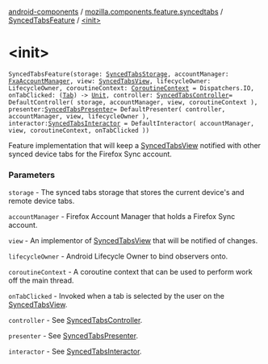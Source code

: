 [android-components](../../index.md) / [mozilla.components.feature.syncedtabs](../index.md) / [SyncedTabsFeature](index.md) / [&lt;init&gt;](./-init-.md)

# &lt;init&gt;

`SyncedTabsFeature(storage: `[`SyncedTabsStorage`](../../mozilla.components.feature.syncedtabs.storage/-synced-tabs-storage/index.md)`, accountManager: `[`FxaAccountManager`](../../mozilla.components.service.fxa.manager/-fxa-account-manager/index.md)`, view: `[`SyncedTabsView`](../../mozilla.components.feature.syncedtabs.view/-synced-tabs-view/index.md)`, lifecycleOwner: LifecycleOwner, coroutineContext: `[`CoroutineContext`](https://kotlinlang.org/api/latest/jvm/stdlib/kotlin.coroutines/-coroutine-context/index.html)` = Dispatchers.IO, onTabClicked: (`[`Tab`](../../mozilla.components.browser.storage.sync/-tab/index.md)`) -> `[`Unit`](https://kotlinlang.org/api/latest/jvm/stdlib/kotlin/-unit/index.html)`, controller: `[`SyncedTabsController`](../../mozilla.components.feature.syncedtabs.controller/-synced-tabs-controller/index.md)` = DefaultController(
        storage,
        accountManager,
        view,
        coroutineContext
    ), presenter: `[`SyncedTabsPresenter`](../../mozilla.components.feature.syncedtabs.presenter/-synced-tabs-presenter/index.md)` = DefaultPresenter(
        controller,
        accountManager,
        view,
        lifecycleOwner
    ), interactor: `[`SyncedTabsInteractor`](../../mozilla.components.feature.syncedtabs.interactor/-synced-tabs-interactor/index.md)` = DefaultInteractor(
        accountManager,
        view,
        coroutineContext,
        onTabClicked
    ))`

Feature implementation that will keep a [SyncedTabsView](../../mozilla.components.feature.syncedtabs.view/-synced-tabs-view/index.md) notified with other synced device tabs for
the Firefox Sync account.

### Parameters

`storage` - The synced tabs storage that stores the current device's and remote device tabs.

`accountManager` - Firefox Account Manager that holds a Firefox Sync account.

`view` - An implementor of [SyncedTabsView](../../mozilla.components.feature.syncedtabs.view/-synced-tabs-view/index.md) that will be notified of changes.

`lifecycleOwner` - Android Lifecycle Owner to bind observers onto.

`coroutineContext` - A coroutine context that can be used to perform work off the main thread.

`onTabClicked` - Invoked when a tab is selected by the user on the [SyncedTabsView](../../mozilla.components.feature.syncedtabs.view/-synced-tabs-view/index.md).

`controller` - See [SyncedTabsController](../../mozilla.components.feature.syncedtabs.controller/-synced-tabs-controller/index.md).

`presenter` - See [SyncedTabsPresenter](../../mozilla.components.feature.syncedtabs.presenter/-synced-tabs-presenter/index.md).

`interactor` - See [SyncedTabsInteractor](../../mozilla.components.feature.syncedtabs.interactor/-synced-tabs-interactor/index.md).